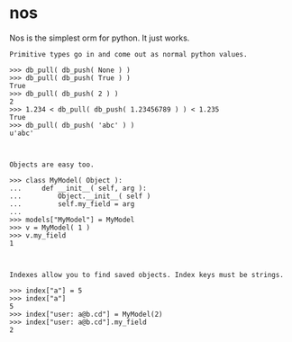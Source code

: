 nos
========

Nos is the simplest orm for python. It just works.


    Primitive types go in and come out as normal python values.

    >>> db_pull( db_push( None ) )
    >>> db_pull( db_push( True ) )
    True
    >>> db_pull( db_push( 2 ) )
    2
    >>> 1.234 < db_pull( db_push( 1.23456789 ) ) < 1.235
    True
    >>> db_pull( db_push( 'abc' ) )
    u'abc'
    


    Objects are easy too.

    >>> class MyModel( Object ):
    ...     def __init__( self, arg ):
    ...         Object.__init__( self )
    ...         self.my_field = arg
    ...
    >>> models["MyModel"] = MyModel
    >>> v = MyModel( 1 )
    >>> v.my_field
    1



    Indexes allow you to find saved objects. Index keys must be strings.

    >>> index["a"] = 5
    >>> index["a"]
    5
    >>> index["user: a@b.cd"] = MyModel(2)
    >>> index["user: a@b.cd"].my_field
    2
